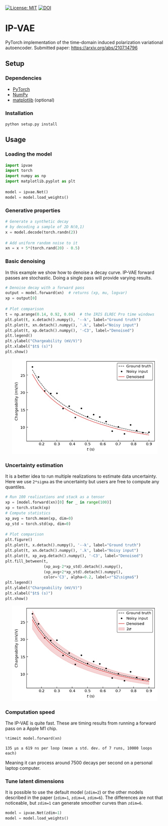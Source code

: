[![License: MIT](https://img.shields.io/badge/License-MIT-yellow.svg)](https://opensource.org/licenses/MIT) [![DOI](https://zenodo.org/badge/389770922.svg)](https://zenodo.org/badge/latestdoi/389770922) 


# IP-VAE
PyTorch implementation of the time-domain induced polarization variational autoencoder.
Submitted paper: https://arxiv.org/abs/2107.14796

## Setup
### Dependencies
- [PyTorch](https://pytorch.org/)
- [NumPy](https://numpy.org/)
- [matplotlib](https://matplotlib.org/) (optional)

### Installation
```console
python setup.py install
```

## Usage

### Loading the model
```python
import ipvae
import torch
import numpy as np
import matplotlib.pyplot as plt

model = ipvae.Net()
model = model.load_weights()
```

### Generative properties
```python
# Generate a synthetic decay
# by decoding a sample of 2D N(0,1)
x = model.decode(torch.randn(2))

# Add uniform random noise to it
xn = x + 5*(torch.rand(20) - 0.5)
```

### Basic denoising
In this example we show how to denoise a decay curve. IP-VAE forward passes are stochastic. Doing a single pass will provide varying results.
```python
# Denoise decay with a forward pass
output = model.forward(xn)  # returns (xp, mu, logvar)
xp = output[0]

# Plot comparison
t = np.arange(0.14, 0.92, 0.04)  # the IRIS ELREC Pro time windows
plt.plot(t, x.detach().numpy(), '--k', label="Ground truth")
plt.plot(t, xn.detach().numpy(), '.k', label="Noisy input")
plt.plot(t, xp.detach().numpy(), '-C3', label="Denoised")
plt.legend()
plt.ylabel("Chargeability (mV/V)")
plt.xlabel("$t$ (s)")
plt.show()
```

<p align="center">
  <img width="460" height="300" src="./figures/example-1.png">
</p>

### Uncertainty estimation
It is a better idea to run multiple realizations to estimate data uncertainty. Here we use `2*sigma` as the uncertainty but users are free to compute any quantiles.

```python
# Run 100 realizations and stack as a tensor
xp = [model.forward(xn)[0] for _ in range(100)]
xp = torch.stack(xp)
# Compute statistics
xp_avg = torch.mean(xp, dim=0)
xp_std = torch.std(xp, dim=0)

# Plot comparison
plt.figure()
plt.plot(t, x.detach().numpy(), '--k', label="Ground truth")
plt.plot(t, xn.detach().numpy(), '.k', label="Noisy input")
plt.plot(t, xp_avg.detach().numpy(), '-C3', label="Denoised")
plt.fill_between(t,
                 (xp_avg-2*xp_std).detach().numpy(),
                 (xp_avg+2*xp_std).detach().numpy(),
                 color='C3', alpha=0.2, label=r"$2\sigma$")
plt.legend()
plt.ylabel("Chargeability (mV/V)")
plt.xlabel("$t$ (s)")
plt.show()
```

<p align="center">
  <img width="460" height="300" src="./figures/example-2.png">
</p>

### Computation speed
The IP-VAE is quite fast. These are timing results from running a forward pass on a Apple M1 chip.
```python
%timeit model.forward(xn)
```
```console
135 µs ± 619 ns per loop (mean ± std. dev. of 7 runs, 10000 loops each)
```
Meaning it can process around 7500 decays per second on a personal laptop computer.

### Tune latent dimensions
It is possible to use the default model (`zdim=2`) or the other models described in the paper (`zdim=1`, `zdim=4`, `zdim=6`). The differences are not that noticeable, but `zdim=1` can generate smoother curves than `zdim=6`.

```python
model = ipvae.Net(zdim=1)
model = model.load_weights()
```
